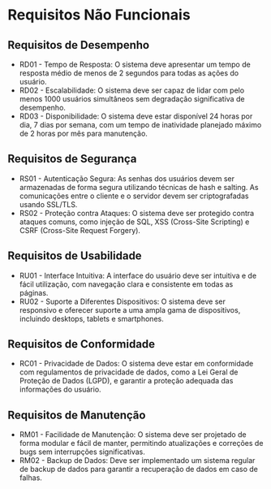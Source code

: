 # Requisitos Não Funcionais

## Requisitos de Desempenho

- RD01 - Tempo de Resposta: O sistema deve apresentar um tempo de resposta médio de menos de 2 segundos para todas as ações do usuário.
- RD02 - Escalabilidade: O sistema deve ser capaz de lidar com pelo menos 1000 usuários simultâneos sem degradação significativa de desempenho.
- RD03 - Disponibilidade: O sistema deve estar disponível 24 horas por dia, 7 dias por semana, com um tempo de inatividade planejado máximo de 2 horas por mês para manutenção.

## Requisitos de Segurança

- RS01 - Autenticação Segura: As senhas dos usuários devem ser armazenadas de forma segura utilizando técnicas de hash e salting. As comunicações entre o cliente e o servidor devem ser criptografadas usando SSL/TLS.
- RS02 - Proteção contra Ataques: O sistema deve ser protegido contra ataques comuns, como injeção de SQL, XSS (Cross-Site Scripting) e CSRF (Cross-Site Request Forgery).

## Requisitos de Usabilidade

- RU01 - Interface Intuitiva: A interface do usuário deve ser intuitiva e de fácil utilização, com navegação clara e consistente em todas as páginas.
- RU02 - Suporte a Diferentes Dispositivos: O sistema deve ser responsivo e oferecer suporte a uma ampla gama de dispositivos, incluindo desktops, tablets e smartphones.

## Requisitos de Conformidade

- RC01 - Privacidade de Dados: O sistema deve estar em conformidade com regulamentos de privacidade de dados, como a Lei Geral de Proteção de Dados (LGPD), e garantir a proteção adequada das informações do usuário.

## Requisitos de Manutenção

- RM01 - Facilidade de Manutenção: O sistema deve ser projetado de forma modular e fácil de manter, permitindo atualizações e correções de bugs sem interrupções significativas.
- RM02 - Backup de Dados: Deve ser implementado um sistema regular de backup de dados para garantir a recuperação de dados em caso de falhas.

